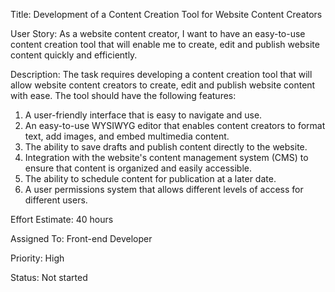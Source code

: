 Title: Development of a Content Creation Tool for Website Content Creators

User Story: As a website content creator, I want to have an easy-to-use content creation tool that will enable me to create, edit and publish website content quickly and efficiently.

Description: The task requires developing a content creation tool that will allow website content creators to create, edit and publish website content with ease. The tool should have the following features:
1. A user-friendly interface that is easy to navigate and use.
2. An easy-to-use WYSIWYG editor that enables content creators to format text, add images, and embed multimedia content.
3. The ability to save drafts and publish content directly to the website.
4. Integration with the website's content management system (CMS) to ensure that content is organized and easily accessible.
5. The ability to schedule content for publication at a later date.
6. A user permissions system that allows different levels of access for different users.

Effort Estimate: 40 hours

Assigned To: Front-end Developer

Priority: High

Status: Not started